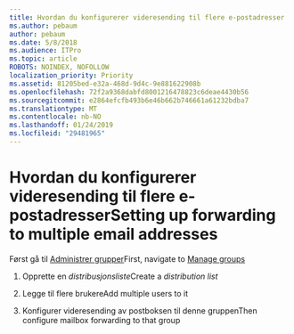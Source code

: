 ```yaml
---
title: Hvordan du konfigurerer videresending til flere e-postadresser
ms.author: pebaum
author: pebaum
ms.date: 5/8/2018
ms.audience: ITPro
ms.topic: article
ROBOTS: NOINDEX, NOFOLLOW
localization_priority: Priority
ms.assetid: 81205bed-e32a-468d-9d4c-9e881622908b
ms.openlocfilehash: 72f2a9368dabfd8001216478823c6deae4430b56
ms.sourcegitcommit: e2864efcfb493b6e46b662b746661a61232bdba7
ms.translationtype: MT
ms.contentlocale: nb-NO
ms.lasthandoff: 01/24/2019
ms.locfileid: "29481965"
---
```

# <a name="setting-up-forwarding-to-multiple-email-addresses"></a><span data-ttu-id="53b08-102">Hvordan du konfigurerer videresending til flere e-postadresser</span><span class="sxs-lookup"><span data-stu-id="53b08-102">Setting up forwarding to multiple email addresses</span></span>

<span data-ttu-id="53b08-103">Først gå til [Administrer grupper](https://portal.office.com/adminportal/home#/groups)</span><span class="sxs-lookup"><span data-stu-id="53b08-103">First, navigate to [Manage groups](https://portal.office.com/adminportal/home#/groups)</span></span>
  
1. <span data-ttu-id="53b08-104">Opprette en *distribusjonsliste*</span><span class="sxs-lookup"><span data-stu-id="53b08-104">Create a  *distribution list*</span></span> 
    
2. <span data-ttu-id="53b08-105">Legge til flere brukere</span><span class="sxs-lookup"><span data-stu-id="53b08-105">Add multiple users to it</span></span>
    
3. <span data-ttu-id="53b08-106">Konfigurer videresending av postboksen til denne gruppen</span><span class="sxs-lookup"><span data-stu-id="53b08-106">Then configure mailbox forwarding to that group</span></span>
    

